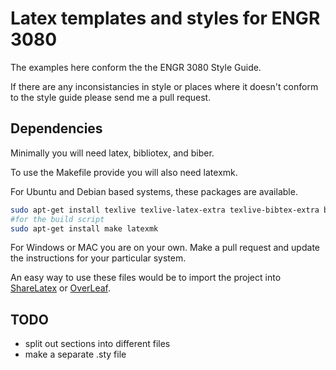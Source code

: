 # Latex templates and styles for ENGR 3080

The examples here conform the the ENGR 3080 Style Guide.

If there are any inconsistancies in style or places where it doesn't conform to the style guide please send me a pull request.

## Dependencies

Minimally you will need latex, bibliotex, and biber.

To use the Makefile provide you will also need latexmk.

For Ubuntu and Debian based systems, these packages are available.
```bash
sudo apt-get install texlive texlive-latex-extra texlive-bibtex-extra biber
#for the build script
sudo apt-get install make latexmk
```

For Windows or MAC you are on your own. Make a pull request and update the instructions for your particular system.

An easy way to use these files would be to import the project into [ShareLatex](https://www.sharelatex.com) or [OverLeaf](https://www.overleaf.com).

## TODO

- split out sections into different files
- make a separate .sty file
